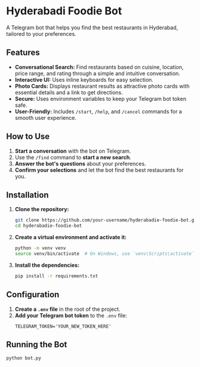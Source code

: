 # Hyderabadi Foodie Bot

A Telegram bot that helps you find the best restaurants in Hyderabad, tailored to your preferences.

## Features

- **Conversational Search:** Find restaurants based on cuisine, location, price range, and rating through a simple and intuitive conversation.
- **Interactive UI:** Uses inline keyboards for easy selection.
- **Photo Cards:** Displays restaurant results as attractive photo cards with essential details and a link to get directions.
- **Secure:** Uses environment variables to keep your Telegram bot token safe.
- **User-Friendly:** Includes `/start`, `/help`, and `/cancel` commands for a smooth user experience.

## How to Use

1.  **Start a conversation** with the bot on Telegram.
2.  Use the `/find` command to **start a new search**.
3.  **Answer the bot's questions** about your preferences.
4.  **Confirm your selections** and let the bot find the best restaurants for you.

## Installation

1.  **Clone the repository:**
    ```bash
    git clone https://github.com/your-username/hyderabadie-foodie-bot.git
    cd hyderabadie-foodie-bot
    ```

2.  **Create a virtual environment and activate it:**
    ```bash
    python -m venv venv
    source venv/bin/activate  # On Windows, use `venv\Scripts\activate`
    ```

3.  **Install the dependencies:**
    ```bash
    pip install -r requirements.txt
    ```

## Configuration

1.  **Create a `.env` file** in the root of the project.
2.  **Add your Telegram bot token** to the `.env` file:
    ```
    TELEGRAM_TOKEN='YOUR_NEW_TOKEN_HERE'
    ```

## Running the Bot

```bash
python bot.py
```
